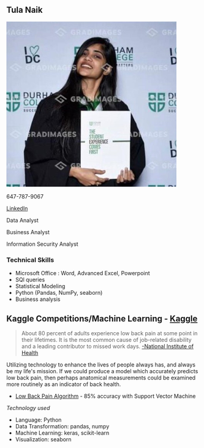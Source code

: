 ## Tula Naik  

![Image](TulaNaik.jpeg)
                                                                                                                                
                                                            
  647-787-9067 
                                    
                                    
  [LinkedIn](https://www.linkedin.com/in/tulanaik/)
                                    
  Data Analyst
                                    
  Business Analyst
                                    
  Information Security Analyst

### Technical Skills
- Microsoft Office :  Word, Advanced Excel, Powerpoint
- SQl queries
- Statistical Modeling
- Python (Pandas, NumPy, seaborn)
- Business analysis

## **Kaggle Competitions/Machine Learning** - **[Kaggle](https://www.Kaggle.com/)**



> About 80 percent of adults experience low back pain at some point in their lifetimes. It is the most common cause of job-related disability and a leading contributor to missed work days. [-National Institute of Health](https://www.ninds.nih.gov/Disorders/Patient-Caregiver-Education/Fact-Sheets/Low-Back-Pain-Fact-Sheet)

Utilizing technology to enhance the lives of people always has, and always be my life's mission. If we could produce a model which accurately predicts low back pain, then perhaps anatomical measurements could be examined more routinely as an indicator of back health.

- [Low Back Pain Algorithm](https://www.kaggle.com/anfro18/lower-back-pain-algorithm) - 85% accuracy with Support Vector Machine

_Technology used_
- Language: Python
- Data Transformation: pandas, numpy
- Machine Learning: keras, scikit-learn
- Visualization: seaborn


